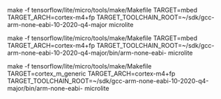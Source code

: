 make -f tensorflow/lite/micro/tools/make/Makefile TARGET=mbed TARGET_ARCH=cortex-m4+fp TARGET_TOOLCHAIN_ROOT=~/sdk/gcc-arm-none-eabi-10-2020-q4-major microlite

make -f tensorflow/lite/micro/tools/make/Makefile TARGET=mbed TARGET_ARCH=cortex-m4+fp TARGET_TOOLCHAIN_ROOT=~/sdk/gcc-arm-none-eabi-10-2020-q4-major/bin/arm-none-eabi- microlite


make -f tensorflow/lite/micro/tools/make/Makefile TARGET=cortex_m_generic TARGET_ARCH=cortex-m4+fp TARGET_TOOLCHAIN_ROOT=~/sdk/gcc-arm-none-eabi-10-2020-q4-major/bin/arm-none-eabi- microlite
